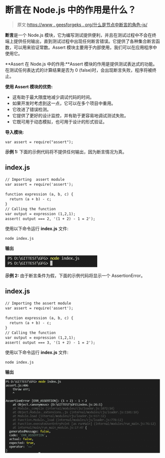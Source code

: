 # 断言在 Node.js 中的作用是什么？

> 原文:[https://www . geesforgeks . org/什么是节点中断言的角色-js/](https://www.geeksforgeeks.org/what-is-the-role-of-assert-in-node-js/)

**断言**是一个 Node.js 模块，它为编写测试提供便利，并且在测试过程中不会在终端上提供任何输出，直到测试过程中出现任何断言错误。它提供了各种集合断言函数，可以用来验证常数。Assert 模块主要用于内部使用，我们可以在应用程序中使用它。

**Assert 在 Node.js 中的作用:**Assert 模块的作用是提供测试表达式的功能。在测试任何表达式的计算结果是否为 0 (false)时，会出现断言失败，程序将被终止。

**使用 Assert 模块的优势:**

*   这有助于最大限度地减少调试代码的时间。
*   如果开发时考虑到这一点，它可以在多个项目中重用。
*   它改进了错误检测。
*   它提供了更好的设计监控，并有助于更容易地调试测试失败。
*   它既可用于动态模拟，也可用于设计的形式验证。

**导入模块:**

```
var assert = require("assert");
```

**示例 1:** 下面的示例代码将不提供任何输出，因为断言情况为真。

## index.js

```
// Importing  assert module
var assert = require('assert');  

function expression (a, b, c) {  
  return (a + b) - c;  
} 
// Calling the function
var output = expression (1,2,1);  
assert( output === 2, '(1 + 2) - 1 = 2');
```

使用以下命令运行 **index.js** 文件:

```
node index.js
```

**输出**

![](img/17e43886de09b95281c5b3bf4206170f.png)

**示例 2:** 由于断言条件为假，下面的示例代码将显示一个 AssertionError。

## index.js

```
// Importing the assert module
var assert = require('assert');  

function expression (a, b, c) {  
  return (a + b) - c;  
} 
// Calling the function
var output = expression (1,2,1);  
assert( output === 3, '(1 + 2) - 1 = 2');
```

使用以下命令运行 **index.js** 文件:

```
node index.js
```

**输出**

![](img/8330aef913fe8e1d6b56dce212b3ad21.png)